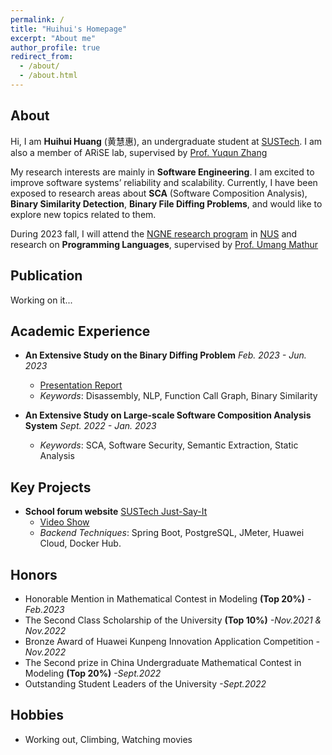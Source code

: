 ```yaml
---
permalink: /
title: "Huihui's Homepage"
excerpt: "About me"
author_profile: true
redirect_from: 
  - /about/
  - /about.html
---
```



## About

Hi, I am **Huihui Huang** (黄慧惠), an undergraduate student at [SUSTech](https://www.sustech.edu.cn/en/). I am also a member of ARiSE lab, supervised by [Prof. Yuqun Zhang](https://zhangyuqun.github.io/index.html)

My research interests are mainly in **Software Engineering**. I am excited to improve software systems’ reliability and scalability. Currently, I have been exposed to research areas about **SCA** (Software Composition Analysis), **Binary Similarity Detection**, **Binary File Diffing Problems**, and would like to explore new topics related to them.

During 2023 fall, I will attend the [NGNE research program](https://www.nus.edu.sg/registrar/prospective-students/non-graduating/research) in [NUS](https://www.nus.edu.sg/) and research on **Programming Languages**, supervised by [Prof. Umang Mathur](https://www.comp.nus.edu.sg/~umathur/)

## Publication

Working on it...

## Academic Experience
- **An Extensive Study on the Binary Diffing Problem** *Feb. 2023 - Jun. 2023*
  - [Presentation Report](https://huihuihuang.top/files/binary_diffing_report.pdf)
  - *Keywords*: Disassembly, NLP, Function Call Graph, Binary Similarity 

- **An Extensive Study on Large-scale Software Composition Analysis System** *Sept. 2022 - Jan. 2023*
  - *Keywords*: SCA, Software Security, Semantic Extraction, Static Analysis

## Key Projects

- **School forum website** [SUSTech Just-Say-It](https://sus-tech-say-it-frontend-pehx.vercel.app/)
  - [Video Show](https://www.bilibili.com/video/BV1ts4y1k74Y/)
  - *Backend Techniques*: Spring Boot, PostgreSQL, JMeter, Huawei Cloud, Docker Hub.

## Honors

- Honorable Mention in Mathematical Contest in Modeling **(Top 20%)** *-Feb.2023*
- The Second Class Scholarship of the University **(Top 10%)** *-Nov.2021 & Nov.2022*
- Bronze Award of Huawei Kunpeng Innovation Application Competition *-Nov.2022*
- The Second prize in China Undergraduate Mathematical Contest in Modeling **(Top 20%)** *-Sept.2022*
- Outstanding Student Leaders of the University *-Sept.2022*


## Hobbies

- Working out, Climbing, Watching movies



